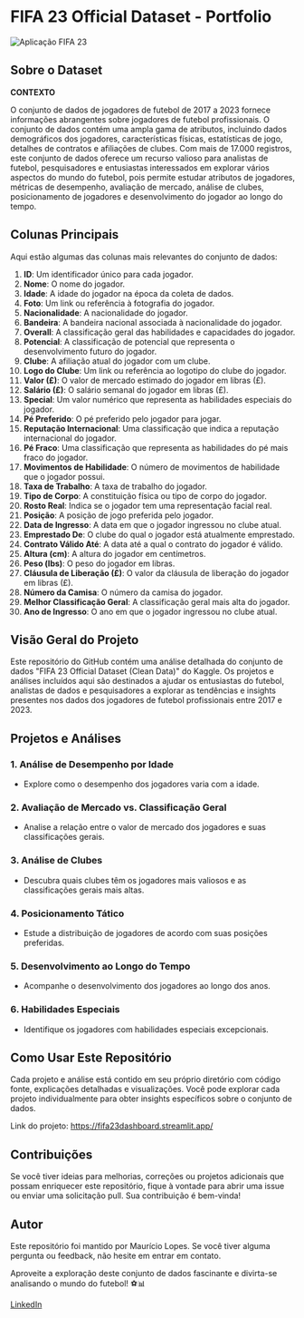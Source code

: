 # FIFA 23 Official Dataset - Portfolio

![Aplicação FIFA 23](https://fifa23dashboard.streamlit.app/)

## Sobre o Dataset

**CONTEXTO**

O conjunto de dados de jogadores de futebol de 2017 a 2023 fornece informações abrangentes sobre jogadores de futebol profissionais. O conjunto de dados contém uma ampla gama de atributos, incluindo dados demográficos dos jogadores, características físicas, estatísticas de jogo, detalhes de contratos e afiliações de clubes. Com mais de 17.000 registros, este conjunto de dados oferece um recurso valioso para analistas de futebol, pesquisadores e entusiastas interessados em explorar vários aspectos do mundo do futebol, pois permite estudar atributos de jogadores, métricas de desempenho, avaliação de mercado, análise de clubes, posicionamento de jogadores e desenvolvimento do jogador ao longo do tempo.

## Colunas Principais

Aqui estão algumas das colunas mais relevantes do conjunto de dados:

1. **ID**: Um identificador único para cada jogador.
2. **Nome**: O nome do jogador.
3. **Idade**: A idade do jogador na época da coleta de dados.
4. **Foto**: Um link ou referência à fotografia do jogador.
5. **Nacionalidade**: A nacionalidade do jogador.
6. **Bandeira**: A bandeira nacional associada à nacionalidade do jogador.
7. **Overall**: A classificação geral das habilidades e capacidades do jogador.
8. **Potencial**: A classificação de potencial que representa o desenvolvimento futuro do jogador.
9. **Clube**: A afiliação atual do jogador com um clube.
10. **Logo do Clube**: Um link ou referência ao logotipo do clube do jogador.
11. **Valor (£)**: O valor de mercado estimado do jogador em libras (£).
12. **Salário (£)**: O salário semanal do jogador em libras (£).
13. **Special**: Um valor numérico que representa as habilidades especiais do jogador.
14. **Pé Preferido**: O pé preferido pelo jogador para jogar.
15. **Reputação Internacional**: Uma classificação que indica a reputação internacional do jogador.
16. **Pé Fraco**: Uma classificação que representa as habilidades do pé mais fraco do jogador.
17. **Movimentos de Habilidade**: O número de movimentos de habilidade que o jogador possui.
18. **Taxa de Trabalho**: A taxa de trabalho do jogador.
19. **Tipo de Corpo**: A constituição física ou tipo de corpo do jogador.
20. **Rosto Real**: Indica se o jogador tem uma representação facial real.
21. **Posição**: A posição de jogo preferida pelo jogador.
22. **Data de Ingresso**: A data em que o jogador ingressou no clube atual.
23. **Emprestado De**: O clube do qual o jogador está atualmente emprestado.
24. **Contrato Válido Até**: A data até a qual o contrato do jogador é válido.
25. **Altura (cm)**: A altura do jogador em centímetros.
26. **Peso (lbs)**: O peso do jogador em libras.
27. **Cláusula de Liberação (£)**: O valor da cláusula de liberação do jogador em libras (£).
28. **Número da Camisa**: O número da camisa do jogador.
29. **Melhor Classificação Geral**: A classificação geral mais alta do jogador.
30. **Ano de Ingresso**: O ano em que o jogador ingressou no clube atual.

## Visão Geral do Projeto

Este repositório do GitHub contém uma análise detalhada do conjunto de dados "FIFA 23 Official Dataset (Clean Data)" do Kaggle. Os projetos e análises incluídos aqui são destinados a ajudar os entusiastas do futebol, analistas de dados e pesquisadores a explorar as tendências e insights presentes nos dados dos jogadores de futebol profissionais entre 2017 e 2023.

## Projetos e Análises

### 1. Análise de Desempenho por Idade
   - Explore como o desempenho dos jogadores varia com a idade.
   
### 2. Avaliação de Mercado vs. Classificação Geral
   - Analise a relação entre o valor de mercado dos jogadores e suas classificações gerais.
   
### 3. Análise de Clubes
   - Descubra quais clubes têm os jogadores mais valiosos e as classificações gerais mais altas.
   
### 4. Posicionamento Tático
   - Estude a distribuição de jogadores de acordo com suas posições preferidas.
   
### 5. Desenvolvimento ao Longo do Tempo
   - Acompanhe o desenvolvimento dos jogadores ao longo dos anos.
   
### 6. Habilidades Especiais
   - Identifique os jogadores com habilidades especiais excepcionais.

## Como Usar Este Repositório

Cada projeto e análise está contido em seu próprio diretório com código fonte, explicações detalhadas e visualizações. Você pode explorar cada projeto individualmente para obter insights específicos sobre o conjunto de dados.

Link do projeto: https://fifa23dashboard.streamlit.app/

## Contribuições

Se você tiver ideias para melhorias, correções ou projetos adicionais que possam enriquecer este repositório, fique à vontade para abrir uma issue ou enviar uma solicitação pull. Sua contribuição é bem-vinda!

## Autor

Este repositório foi mantido por Maurício Lopes. Se você tiver alguma pergunta ou feedback, não hesite em entrar em contato.

Aproveite a exploração deste conjunto de dados fascinante e divirta-se analisando o mundo do futebol! ⚽️📊

[LinkedIn](https://www.linkedin.com/in/mlmauriciolopes)

